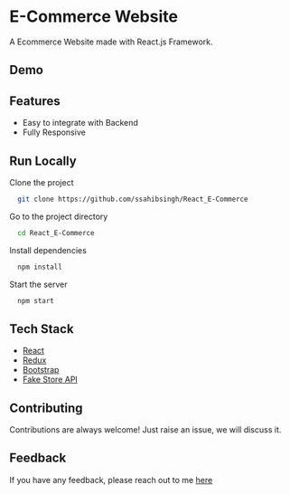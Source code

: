 # E-Commerce Website

A Ecommerce Website made with React.js Framework.


## Demo


## Features

- Easy to integrate with Backend
- Fully Responsive

## Run Locally

Clone the project

```bash
  git clone https://github.com/ssahibsingh/React_E-Commerce
```

Go to the project directory

```bash
  cd React_E-Commerce
```

Install dependencies

```bash
  npm install
```

Start the server

```bash
  npm start
```



## Tech Stack

* [React](https://reactjs.org/)
* [Redux](https://redux.js.org/)
* [Bootstrap](https://getbootstrap.com/)
* [Fake Store API](https://fakestoreapi.com/)

## Contributing

Contributions are always welcome!
Just raise an issue, we will discuss it.


## Feedback

If you have any feedback, please reach out to me [here](https://ssahibsingh.github.io/#contact)



